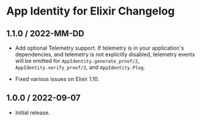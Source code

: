 # App Identity for Elixir Changelog

## 1.1.0 / 2022-MM-DD

- Add optional Telemetry support. If telemetry is in your application's
  dependencies, and telemetry is not explicitly disabled, telemetry events will
  be emitted for `AppIdentity.generate_proof/2`, `AppIdentity.verify_proof/3`,
  and `AppIdentity.Plug`.

- Fixed various issues on Elixir 1.10.

## 1.0.0 / 2022-09-07

- Initial release.
